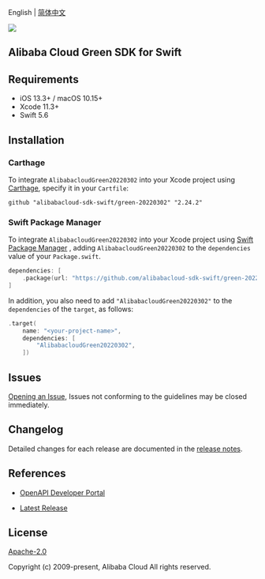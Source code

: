 English | [简体中文](README-CN.md)

![](https://aliyunsdk-pages.alicdn.com/icons/AlibabaCloud.svg)

## Alibaba Cloud Green SDK for Swift

## Requirements

- iOS 13.3+ / macOS 10.15+
- Xcode 11.3+
- Swift 5.6

## Installation

### Carthage

To integrate `AlibabacloudGreen20220302` into your Xcode project using [Carthage](https://github.com/Carthage/Carthage), specify it in your `Cartfile`:

```ogdl
github "alibabacloud-sdk-swift/green-20220302" "2.24.2"
```

### Swift Package Manager

To integrate `AlibabacloudGreen20220302` into your Xcode project using [Swift Package Manager](https://swift.org/package-manager/) , adding `AlibabacloudGreen20220302` to the `dependencies` value of your `Package.swift`.

```swift
dependencies: [
    .package(url: "https://github.com/alibabacloud-sdk-swift/green-20220302.git", from: "2.24.2")
]
```

In addition, you also need to add `"AlibabacloudGreen20220302"` to the `dependencies` of the `target`, as follows:

```swift
.target(
    name: "<your-project-name>",
    dependencies: [
        "AlibabacloudGreen20220302",
    ])
```

## Issues

[Opening an Issue](https://github.com/alibabacloud-sdk-swift/green-20220302/issues/new), Issues not conforming to the guidelines may be closed immediately.

## Changelog

Detailed changes for each release are documented in the [release notes](./ChangeLog.txt).

## References

* [OpenAPI Developer Portal](https://next.api.alibabacloud.com/home)
- [Latest Release](https://github.com/alibabacloud-sdk-swift/green-20220302)

## License

[Apache-2.0](http://www.apache.org/licenses/LICENSE-2.0)

Copyright (c) 2009-present, Alibaba Cloud All rights reserved.

